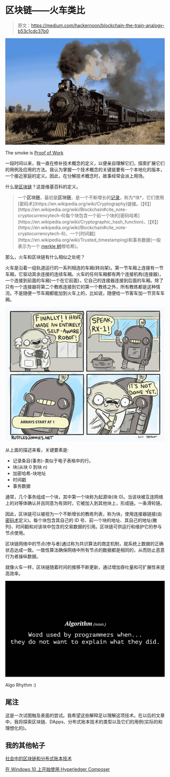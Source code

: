 # 区块链——火车类比

> 原文：<https://medium.com/hackernoon/blockchain-the-train-analogy-b53c1cdc37b0>

![](img/4a42a3e2fb8d235237ea9c941a42156d.png)

The smoke is [Proof of Work](https://en.bitcoin.it/wiki/Proof_of_work)

一段时间以来，我一直在修补技术概念的定义，以便亲自理解它们，探索扩展它们的用例及应用的方法。我认为掌握一个技术概念的关键是要有一个本地化的版本，一个接近家庭的定义。因此，在分解技术概念时，故事经常会派上用场。

什么是[区块链](https://hackernoon.com/tagged/bitcoin)？这是维基百科的定义。

> 一个**区块链**，最初是**区块链**，是一个不断增长的[记录](https://en.wikipedia.org/wiki/Record_(computer_science))，称为*块*，它们使用[密码术](https://en.wikipedia.org/wiki/Cryptography)链接。[【6】](https://en.wikipedia.org/wiki/Blockchain#cite_note-cryptocurrencytech-6)每个块包含一个前一个块的[密码哈希](https://en.wikipedia.org/wiki/Cryptographic_hash_function)、[【6】](https://en.wikipedia.org/wiki/Blockchain#cite_note-cryptocurrencytech-6)、一个[时间戳](https://en.wikipedia.org/wiki/Trusted_timestamping)和事务数据(一般表示为一个 [merkle 树](https://en.wikipedia.org/wiki/Merkle_tree)根哈希)。

那么，火车和区块链有什么相似之处呢？

火车是沿着一组轨道运行的一系列相连的车厢(转向架)。第一节车厢上连接有一节车厢，它驱动其余连接的连续车厢。火车的任何车厢都有两个连接机构(连接器)，一个连接到前面的车厢(一个在它前面)，它自己的连接器连接到后面的车厢。除了只有一个连接器将第二个教练连接到它的第一个教练之外，所有教练都是这种情况。不是随便一节车厢都能加到火车上的，比如说，随便给一节客车加一节货车车厢。

![](img/418eb4f916267210741e4a6eb1b07f69.png)

从上面的描述来看，关键要素是:

*   记录条目(事务)-类似于电子表格中的行。
*   块(从块 0 到块 n)
*   加密哈希-块地址
*   时间戳
*   事务数据

通常，几个事务组成一个块，其中第一个块称为起源块(块 0)。当该块被互连网络上的对等体确认并且同意为有效时，它被加入到其他块上，形成链。一条滑轮链。

因此，区块链可以被视为一个不断增长的教练列表，称为块，使用连接器链接(由[密码术](https://hackernoon.com/tagged/cryptography)定义)。每个块包含其自己的 ID 号、前一个块的地址、其自己的地址(散列)、时间戳和对该块中包含的交易数据的引用。区块链可供运行和维护它的参与节点使用。

区块链网络中的节点(参与者)通过称为共识算法的商定机制，就系统上数据的正确状态达成一致。一致性算法确保网络中所有节点的数据都是相同的，从而防止恶意行为者操纵数据。

就像火车一样，区块链随着时间的推移不断更新，通过增加吞吐量和可扩展性来提高效率。

![](img/c15594a41ea45af82a7b430f1a333295.png)

Algo Rhythm :)

## **尾注**

这是一次试图触及表面的尝试。我希望这些解释足以理解这项技术。在以后的文章中，我将探索区块链、DApps、分布式账本技术的类型以及它们的用例(实际的和理想化的)。

## 我的其他帖子

[社会中的区块链和分布式账本技术](/p/f15b463c2abf?source=your_stories_page---------------------------)

[在 Windows 10 上开始使用 Hyperledger Composer](/p/88d973094b5c?source=your_stories_page---------------------------)